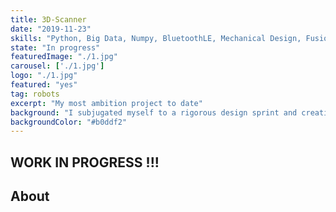 ```yaml
---
title: 3D-Scanner
date: "2019-11-23"
skills: "Python, Big Data, Numpy, BluetoothLE, Mechanical Design, Fusion360, electronics"
state: "In progress"
featuredImage: "./1.jpg"
carousel: ['./1.jpg']
logo: "./1.jpg"
featured: "yes"
tag: robots
excerpt: "My most ambition project to date"
background: "I subjugated myself to a rigorous design sprint and creating an entire 3D scanning system with a streamlined pipeline and robust design"
backgroundColor: "#b0ddf2"
---
```


## WORK IN PROGRESS !!!

## About

